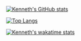 [![Kenneth's GitHub stats](https://github-readme-stats.vercel.app/api?username=johniwasz&show_icons=true&theme=synthwave)](https://github.com/johniwasz/github-readme-stats)

[![Top Langs](https://github-readme-stats.vercel.app/api/top-langs/?username=johniwasz&layout=compact&theme=synthwave)](https://github.com/anuraghazra/github-readme-stats)

[![Kenneth's wakatime stats](https://github-readme-stats.vercel.app/api/wakatime?username=johniwasz)](https://github.com/anuraghazra/github-readme-stats)



